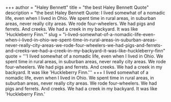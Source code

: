 +++
author = "Haley Bennett"
title = "the best Haley Bennett Quote"
description = "the best Haley Bennett Quote: I lived somewhat of a nomadic life, even when I lived in Ohio. We spent time in rural areas, in suburban areas, never really city areas. We rode four-wheelers. We had pigs and ferrets. And creeks. We had a creek in my backyard. It was like 'Huckleberry Finn.'"
slug = "i-lived-somewhat-of-a-nomadic-life-even-when-i-lived-in-ohio-we-spent-time-in-rural-areas-in-suburban-areas-never-really-city-areas-we-rode-four-wheelers-we-had-pigs-and-ferrets-and-creeks-we-had-a-creek-in-my-backyard-it-was-like-huckleberry-finn"
quote = '''I lived somewhat of a nomadic life, even when I lived in Ohio. We spent time in rural areas, in suburban areas, never really city areas. We rode four-wheelers. We had pigs and ferrets. And creeks. We had a creek in my backyard. It was like 'Huckleberry Finn.'''
+++
I lived somewhat of a nomadic life, even when I lived in Ohio. We spent time in rural areas, in suburban areas, never really city areas. We rode four-wheelers. We had pigs and ferrets. And creeks. We had a creek in my backyard. It was like 'Huckleberry Finn.'
